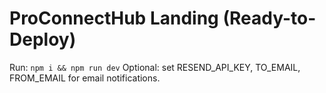 # ProConnectHub Landing (Ready-to-Deploy)

Run: `npm i && npm run dev`
Optional: set RESEND_API_KEY, TO_EMAIL, FROM_EMAIL for email notifications.
